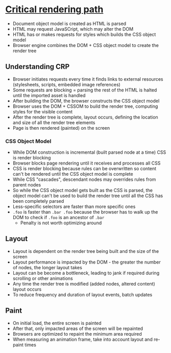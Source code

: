 # [Critical rendering path](https://developer.mozilla.org/en-US/docs/Web/Performance/Guides/Critical_rendering_path)
* Document object model is created as HTML is parsed
* HTML may request JavaSCript, which may alter the DOM
* HTML has or makes requests for styles which builds the CSS object model
* Browser engine combines the DOM + CSS object model to create the render tree

## Understanding CRP
* Browser initiates requests every time it finds links to external resources (stylesheets, scripts, embedded image references)
* Some requests are blocking = parsing the rest of the HTML is halted until the imported asset is handled
* After building the DOM, the browser constructs the CSS object model
* Browser uses the DOM + CSSOM to build the render tree, computing styles for the visible content
* After the render tree is complete, layout occurs, defining the location and size of all the render tree elements
* Page is then rendered (painted) on the screen

### CSS Object Model
* While DOM construction is incremental (built parsed node at a time) CSS is render blocking
* Browser blocks page rendering until it receives and processes all CSS
* CSS is render blocking because rules can be overwritten so content can't be rendered until the CSS object model is complete
* While CSS "cascades", descendant nodes may overrides rules from parent nodes
* So while the CSS object model gets built as the CSS is parsed, the object model can't be used to build the render tree until all the CSS has been completely parsed
* Less-specific selectors are faster than more specific ones
* `.foo` is faster than `.bar .foo` because the browser has to walk up the DOM to check if `.foo` is an ancestor of `.bar`
  * Penalty is not worth optimizing around

## Layout
* Layout is dependent on the render tree being built and the size of the screen
* Layout performance is impacted by the DOM - the greater the number of nodes, the longer layout takes
* Layout can be become a bottleneck, leading to jank if required during scrolling or other animations
* Any time the render tree is modified (added nodes, altered content) layout occurs
* To reduce frequency and duration of layout events, batch updates

## Paint
* On initial load, the entire screen is painted
* After that, only impacted areas of the screen will be repainted
* Browsers are optimized to repaint the minimum area required
* When measuring an animation frame, take into account layout and re-paint times
